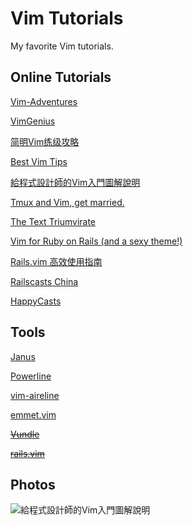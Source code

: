 Vim Tutorials
=============

My favorite Vim tutorials.

Online Tutorials
----------------

[Vim-Adventures](http://vim-adventures.com/)

[VimGenius](http://vimgenius.com/)

[简明Vim练级攻略](http://coolshell.cn/articles/5426.html)

[Best Vim Tips](http://vim.wikia.com/wiki/Best_Vim_Tips)

[給程式設計師的Vim入門圖解說明](http://blog.vgod.tw/2009/12/08/vim-cheat-sheet-for-programmers/)

[Tmux and Vim, get married.](http://thedrearlight.com/blog/tmux-vim.html)

[The Text Triumvirate](http://www.drbunsen.org/the-text-triumvirate/)

[Vim for Ruby on Rails (and a sexy theme!)](http://astonj.com/tech/vim-for-ruby-rails-and-a-sexy-theme/)

[Rails.vim 高效使用指南](http://ruby-china.org/topics/4478)

[Railscasts China](http://railscasts-china.com/episodes?query=vim)

[HappyCasts](http://happycasts.net/episodes?tag_id=1)

Tools
-----

[Janus](https://github.com/carlhuda/janus)

[Powerline](https://github.com/Lokaltog/powerline)

[vim-aireline](https://github.com/bling/vim-airline)

[emmet.vim](http://mattn.github.io/emmet-vim/)

~~[Vundle](https://github.com/gmarik/vundle)~~

~~[rails.vim](https://github.com/tpope/vim-rails)~~

Photos
------

![給程式設計師的Vim入門圖解說明](http://i683.photobucket.com/albums/vv200/howiehucn/Temp/vim-cheat-sheet-en.png)
